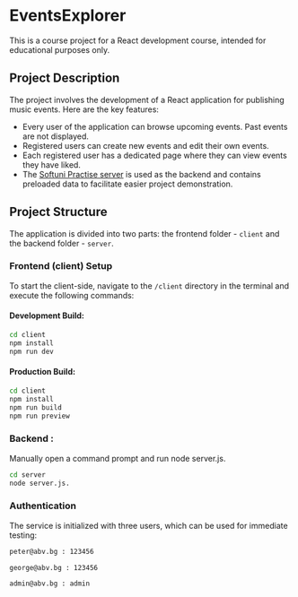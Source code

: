 # EventsExplorer

This is a course project for a React development course, intended for educational purposes only.

## Project Description

The project involves the development of a React application for publishing music events. Here are the key features:

- Every user of the application can browse upcoming events. Past events are not displayed.
- Registered users can create new events and edit their own events.
- Each registered user has a dedicated page where they can view events they have liked.
- The [Softuni Practise server](https://github.com/softuni-practice-server/softuni-practice-server) is used as the backend and contains preloaded data to facilitate easier project demonstration.

## Project Structure

The application is divided into two parts: the frontend folder - `client` and the backend folder - `server`.

### Frontend (client) Setup

To start the client-side, navigate to the `/client` directory in the terminal and execute the following commands:

#### Development Build:
```bash
cd client
npm install
npm run dev
```
#### Production Build:
```bash
cd client
npm install
npm run build
npm run preview
```
### Backend :

Manually open a command prompt and run node server.js.
```bash
cd server
node server.js.
```
### Authentication
The service is initialized with three users, which can be used for immediate testing:
```bash
peter@abv.bg : 123456

george@abv.bg : 123456

admin@abv.bg : admin
```
